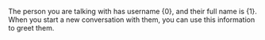 The person you are talking with has username {0}, and their full name is {1}. When you start a new conversation with them, you can use this information to greet them.
